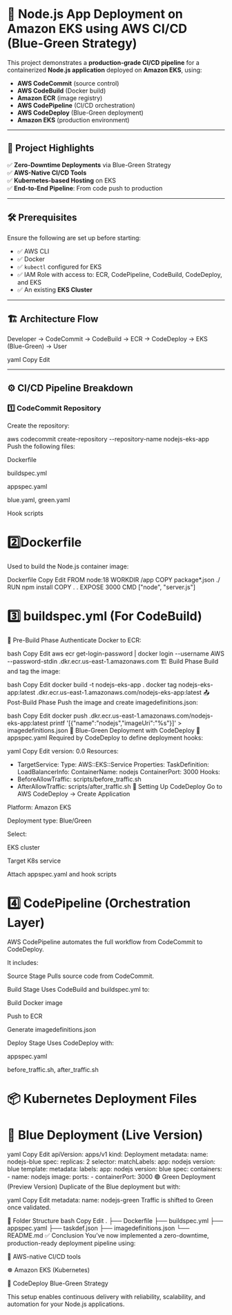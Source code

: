 # 🚀 Node.js App Deployment on Amazon EKS using AWS CI/CD (Blue-Green Strategy)

This project demonstrates a **production-grade CI/CD pipeline** for a containerized **Node.js application** deployed on **Amazon EKS**, using:

- **AWS CodeCommit** (source control)
- **AWS CodeBuild** (Docker build)
- **Amazon ECR** (image registry)
- **AWS CodePipeline** (CI/CD orchestration)
- **AWS CodeDeploy** (Blue-Green deployment)
- **Amazon EKS** (production environment)

---

## 📌 Project Highlights

✅ **Zero-Downtime Deployments** via Blue-Green Strategy  
✅ **AWS-Native CI/CD Tools**  
✅ **Kubernetes-based Hosting** on EKS  
✅ **End-to-End Pipeline**: From code push to production

---

## 🛠️ Prerequisites

Ensure the following are set up before starting:

- ✅ AWS CLI  
- ✅ Docker  
- ✅ `kubectl` configured for EKS  
- ✅ IAM Role with access to: ECR, CodePipeline, CodeBuild, CodeDeploy, and EKS  
- ✅ An existing **EKS Cluster**

---

## 🏗️ Architecture Flow
Developer → CodeCommit → CodeBuild → ECR → CodeDeploy → EKS (Blue-Green) → User

yaml
Copy
Edit

---

## ⚙️ CI/CD Pipeline Breakdown

### 1️⃣ CodeCommit Repository

Create the repository:

aws codecommit create-repository --repository-name nodejs-eks-app
Push the following files:

Dockerfile

buildspec.yml

appspec.yaml

blue.yaml, green.yaml

Hook scripts

# 2️⃣Dockerfile
Used to build the Node.js container image:

Dockerfile
Copy
Edit
FROM node:18
WORKDIR /app
COPY package*.json ./
RUN npm install
COPY . .
EXPOSE 3000
CMD ["node", "server.js"]

# 3️⃣ buildspec.yml (For CodeBuild)
🧪 Pre-Build Phase
Authenticate Docker to ECR:

bash
Copy
Edit
aws ecr get-login-password | docker login --username AWS --password-stdin <account-id>.dkr.ecr.us-east-1.amazonaws.com
🏗️ Build Phase
Build and tag the image:

bash
Copy
Edit
docker build -t nodejs-eks-app .
docker tag nodejs-eks-app:latest <account-id>.dkr.ecr.us-east-1.amazonaws.com/nodejs-eks-app:latest
📤 Post-Build Phase
Push the image and create imagedefinitions.json:

bash
Copy
Edit
docker push <account-id>.dkr.ecr.us-east-1.amazonaws.com/nodejs-eks-app:latest
printf '[{"name":"nodejs","imageUri":"%s"}]' <image-uri> > imagedefinitions.json
🔄 Blue-Green Deployment with CodeDeploy
💠 appspec.yaml
Required by CodeDeploy to define deployment hooks:

yaml
Copy
Edit
version: 0.0
Resources:
  - TargetService:
      Type: AWS::EKS::Service
      Properties:
        TaskDefinition: <placeholder>
        LoadBalancerInfo:
          ContainerName: nodejs
          ContainerPort: 3000
Hooks:
  - BeforeAllowTraffic: scripts/before_traffic.sh
  - AfterAllowTraffic: scripts/after_traffic.sh
💠 Setting Up CodeDeploy
Go to AWS CodeDeploy → Create Application

Platform: Amazon EKS

Deployment type: Blue/Green

Select:

EKS cluster

Target K8s service

Attach appspec.yaml and hook scripts
# 4️⃣ CodePipeline (Orchestration Layer)
AWS CodePipeline automates the full workflow from CodeCommit to CodeDeploy.

It includes:

Source Stage
Pulls source code from CodeCommit.

Build Stage
Uses CodeBuild and buildspec.yml to:

Build Docker image

Push to ECR

Generate imagedefinitions.json

Deploy Stage
Uses CodeDeploy with:

appspec.yaml

before_traffic.sh, after_traffic.sh

# 📦 Kubernetes Deployment Files
# 🔵 Blue Deployment (Live Version)
yaml
Copy
Edit
apiVersion: apps/v1
kind: Deployment
metadata:
  name: nodejs-blue
spec:
  replicas: 2
  selector:
    matchLabels:
      app: nodejs
      version: blue
  template:
    metadata:
      labels:
        app: nodejs
        version: blue
    spec:
      containers:
        - name: nodejs
          image: <ecr-image-uri>
          ports:
            - containerPort: 3000
🟢 Green Deployment (Preview Version)
Duplicate of the Blue deployment but with:

yaml
Copy
Edit
metadata:
  name: nodejs-green
Traffic is shifted to Green once validated.

📁 Folder Structure
bash
Copy
Edit
.
├── Dockerfile
├── buildspec.yml
├── appspec.yaml
├── taskdef.json
├── imagedefinitions.json
└── README.md
✅ Conclusion
You’ve now implemented a zero-downtime, production-ready deployment pipeline using:

🔧 AWS-native CI/CD tools

☸️ Amazon EKS (Kubernetes)

🔄 CodeDeploy Blue-Green Strategy

This setup enables continuous delivery with reliability, scalability, and automation for your Node.js applications.


